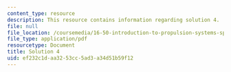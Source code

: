 ```yaml
---
content_type: resource
description: This resource contains information regarding solution 4.
file: null
file_location: /coursemedia/16-50-introduction-to-propulsion-systems-spring-2012/ef232c1daa3253cc5ad3a34d51b59f12_MIT16_50S12_sol4.pdf
file_type: application/pdf
resourcetype: Document
title: Solution 4
uid: ef232c1d-aa32-53cc-5ad3-a34d51b59f12
---
```

